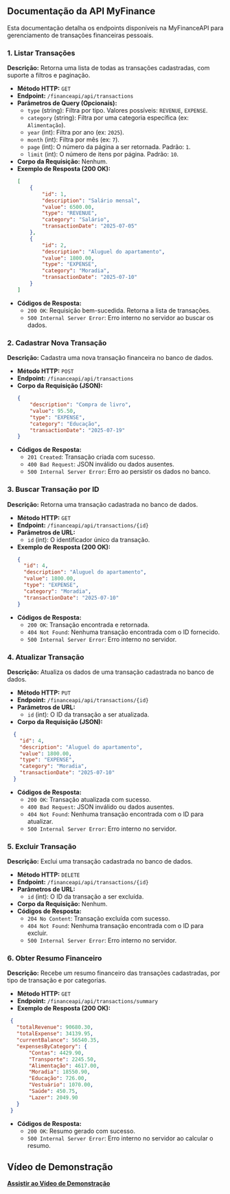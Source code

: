 ## Documentação da API MyFinance

Esta documentação detalha os endpoints disponíveis na MyFinanceAPI para gerenciamento de transações financeiras pessoais.

### 1\. Listar Transações

**Descrição:** Retorna uma lista de todas as transações cadastradas, com suporte a filtros e paginação.

  * **Método HTTP:** `GET`
  * **Endpoint:** `/financeapi/api/transactions`
  * **Parâmetros de Query (Opcionais):**
      * `type` (string): Filtra por tipo. Valores possíveis: `REVENUE`, `EXPENSE`.
      * `category` (string): Filtra por uma categoria específica (ex: `Alimentação`).
      * `year` (int): Filtra por ano (ex: `2025`).
      * `month` (int): Filtra por mês (ex: `7`).
      * `page` (int): O número da página a ser retornada. Padrão: `1`.
      * `limit` (int): O número de itens por página. Padrão: `10`.
  * **Corpo da Requisição:** Nenhum.
  * **Exemplo de Resposta (200 OK):**
    ```json
    [
        {
            "id": 1,
            "description": "Salário mensal",
            "value": 6500.00,
            "type": "REVENUE",
            "category": "Salário",
            "transactionDate": "2025-07-05"
        },
        {
            "id": 2,
            "description": "Aluguel do apartamento",
            "value": 1800.00,
            "type": "EXPENSE",
            "category": "Moradia",
            "transactionDate": "2025-07-10"
        }
    ]
    ```
  * **Códigos de Resposta:**
      * `200 OK`: Requisição bem-sucedida. Retorna a lista de transações.
      * `500 Internal Server Error`: Erro interno no servidor ao buscar os dados.

### 2\. Cadastrar Nova Transação

**Descrição:** Cadastra uma nova transação financeira no banco de dados.

  * **Método HTTP:** `POST`
  * **Endpoint:** `/financeapi/api/transactions`
  * **Corpo da Requisição (JSON):**
    ```json
    {
        "description": "Compra de livro",
        "value": 95.50,
        "type": "EXPENSE",
        "category": "Educação",
        "transactionDate": "2025-07-19"
    }
    ```
  * **Códigos de Resposta:**
      * `201 Created`: Transação criada com sucesso.
      * `400 Bad Request`: JSON inválido ou dados ausentes.
      * `500 Internal Server Error`: Erro ao persistir os dados no banco.

### 3\. Buscar Transação por ID

**Descrição:** Retorna uma transação cadastrada no banco de dados.

  * **Método HTTP:** `GET`
  * **Endpoint:** `/financeapi/api/transactions/{id}`
  * **Parâmetros de URL:**
      * `id` (int): O identificador único da transação.
  * **Exemplo de Resposta (200 OK):**
    ```json
    {
      "id": 4,
      "description": "Aluguel do apartamento",
      "value": 1800.00,
      "type": "EXPENSE",
      "category": "Moradia",
      "transactionDate": "2025-07-10"
    }
    ```
  * **Códigos de Resposta:**
      * `200 OK`: Transação encontrada e retornada.
      * `404 Not Found`: Nenhuma transação encontrada com o ID fornecido.
      * `500 Internal Server Error`: Erro interno no servidor.

### 4\. Atualizar Transação

**Descrição:** Atualiza os dados de uma transação cadastrada no banco de dados.

  * **Método HTTP:** `PUT`
  * **Endpoint:** `/financeapi/api/transactions/{id}`
  * **Parâmetros de URL:**
      * `id` (int): O ID da transação a ser atualizada.
  * **Corpo da Requisição (JSON):**
  ```json
    {
      "id": 4,
      "description": "Aluguel do apartamento",
      "value": 1800.00,
      "type": "EXPENSE",
      "category": "Moradia",
      "transactionDate": "2025-07-10"
    }
  ```
  * **Códigos de Resposta:**
      * `200 OK`: Transação atualizada com sucesso.
      * `400 Bad Request`: JSON inválido ou dados ausentes.
      * `404 Not Found`: Nenhuma transação encontrada com o ID para atualizar.
      * `500 Internal Server Error`: Erro interno no servidor.

### 5\. Excluir Transação

**Descrição:** Exclui uma transação cadastrada no banco de dados.

  * **Método HTTP:** `DELETE`
  * **Endpoint:** `/financeapi/api/transactions/{id}`
  * **Parâmetros de URL:**
      * `id` (int): O ID da transação a ser excluída.
  * **Corpo da Requisição:** Nenhum.
  * **Códigos de Resposta:**
      * `204 No Content`: Transação excluída com sucesso.
      * `404 Not Found`: Nenhuma transação encontrada com o ID para excluir.
      * `500 Internal Server Error`: Erro interno no servidor.

### 6\. Obter Resumo Financeiro

**Descrição:** Recebe um resumo financeiro das transações cadastradas, por tipo de transação e por categorias.

  * **Método HTTP:** `GET`
  * **Endpoint:** `/financeapi/api/transactions/summary`
  * **Exemplo de Resposta (200 OK):**
   ```json
    {
      "totalRevenue": 90680.30,
      "totalExpense": 34139.95,
      "currentBalance": 56540.35,
      "expensesByCategory": {
          "Contas": 4429.90,
          "Transporte": 2245.50,
          "Alimentação": 4617.00,
          "Moradia": 18550.90,
          "Educação": 726.00,
          "Vestuário": 1070.00,
          "Saúde": 450.75,
          "Lazer": 2049.90
      }
    }
   ```
  * **Códigos de Resposta:**
      * `200 OK`: Resumo gerado com sucesso.
      * `500 Internal Server Error`: Erro interno no servidor ao calcular o resumo.

## Vídeo de Demonstração

  **[Assistir ao Vídeo de Demonstração](https://drive.google.com/file/d/1oaYQWYt9sehAqDBH6rmO2JLU8Fw8XrV_/view?usp=sharing)**
